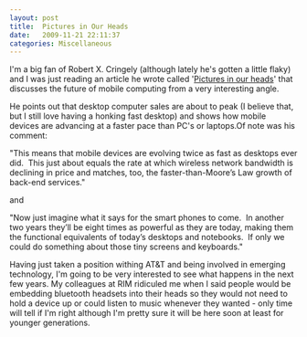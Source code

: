 ```yaml
---
layout: post
title:  Pictures in Our Heads
date:   2009-11-21 22:11:37
categories: Miscellaneous
---
```

I'm a big fan of Robert X. Cringely (although lately he's gotten a little flaky) and I was just reading an article he wrote called '[Pictures in our heads](http://www.cringely.com/2009/11/pictures-in-our-heads/ "Pictures in Our Heads")' that discusses the future of mobile computing from a very interesting angle.

He points out that desktop computer sales are about to peak (I believe that, but I still love having a honking fast desktop) and shows how mobile devices are advancing at a faster pace than PC's or laptops.Of note was his comment:

"This means that mobile devices are evolving twice as fast as desktops ever did.  This just about equals the rate at which wireless network bandwidth is declining in price and matches, too, the faster-than-Moore’s Law growth of back-end services."

and

"Now just imagine what it says for the smart phones to come.  In another two years they’ll be eight times as powerful as they are today, making them the functional equivalents of today’s desktops and notebooks.  If only we could do something about those tiny screens and keyboards."

Having just taken a position withing AT&T and being involved in emerging technology, I'm going to be very interested to see what happens in the next few years. My colleagues at RIM ridiculed me when I said people would be embedding bluetooth headsets into their heads so they would not need to hold a device up or could listen to music whenever they wanted - only time will tell if I'm right although I'm pretty sure it will be here soon at least for younger generations.